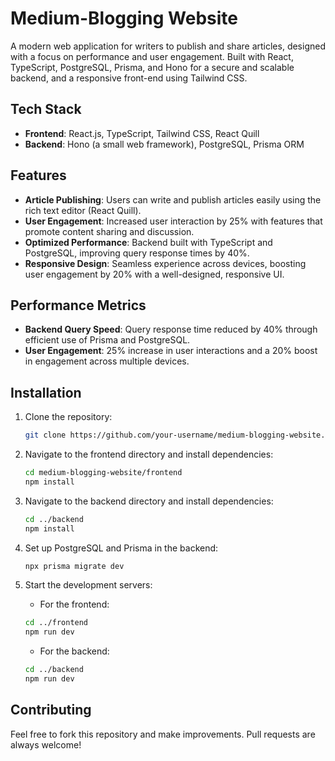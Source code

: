 # Medium-Blogging Website

A modern web application for writers to publish and share articles, designed with a focus on performance and user engagement. Built with React, TypeScript, PostgreSQL, Prisma, and Hono for a secure and scalable backend, and a responsive front-end using Tailwind CSS.

## Tech Stack
- **Frontend**: React.js, TypeScript, Tailwind CSS, React Quill
- **Backend**: Hono (a small web framework), PostgreSQL, Prisma ORM

## Features
- **Article Publishing**: Users can write and publish articles easily using the rich text editor (React Quill).
- **User Engagement**: Increased user interaction by 25% with features that promote content sharing and discussion.
- **Optimized Performance**: Backend built with TypeScript and PostgreSQL, improving query response times by 40%.
- **Responsive Design**: Seamless experience across devices, boosting user engagement by 20% with a well-designed, responsive UI.

## Performance Metrics
- **Backend Query Speed**: Query response time reduced by 40% through efficient use of Prisma and PostgreSQL.
- **User Engagement**: 25% increase in user interactions and a 20% boost in engagement across multiple devices.

## Installation

1. Clone the repository:

    ```bash
    git clone https://github.com/your-username/medium-blogging-website.git
    ```

2. Navigate to the frontend directory and install dependencies:

    ```bash
    cd medium-blogging-website/frontend
    npm install
    ```

3. Navigate to the backend directory and install dependencies:

    ```bash
    cd ../backend
    npm install
    ```

4. Set up PostgreSQL and Prisma in the backend:

    ```bash
    npx prisma migrate dev
    ```

5. Start the development servers:

    - For the frontend:

    ```bash
    cd ../frontend
    npm run dev
    ```

    - For the backend:

    ```bash
    cd ../backend
    npm run dev
    ```

## Contributing
Feel free to fork this repository and make improvements. Pull requests are always welcome!
